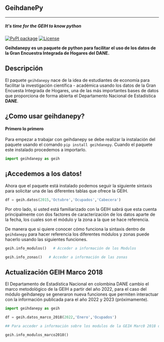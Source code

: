 ## GeihdanePy
___

##### **It's time for the GEIH to know python** 

[![PyPI package](https://img.shields.io/badge/pip%20install-geihdanepy-red)](https://pypi.org/project/geihdanepy/) [![License](https://img.shields.io/badge/license-MIT-red)](https://github.com/BautistaDavid/geihdanepy/blob/main/LICENSE)


**Geihdanepy es un paquete de python para facilitar el uso de los datos de la Gran Encuestra Integrada de Hogares del DANE.**

## **Descripción**

El paquete ```geihdanepy``` nace de la idea de estudiantes de economía para facilitar la investigación científica - académica usando los datos de la Gran Encuesta Integrada de Hogares, una de las más importantes bases de datos que proporciona de forma abierta el Departamento Nacional de Estadística **DANE**. 

## **¿Como usar geihdanepy?**

#### Primero lo primero 

Para empezar a trabajar con geihdanepy se debe realizar la instalación del paquete usando el comando ```pip install geihdanepy```. Cuando el paquete este instalado procedemos a importarlo.

```python
import geihdanepy as geih
```

## ¡Accedemos a los datos!

Ahora que el paquete está instalado podemos seguir la siguiente sintaxis para solicitar una de las diferentes tablas que ofrece la GEIH.

```python
df = geih.datos(2015,'Octubre','Ocupados','Cabecera')
```

Por otro lado, si usted está familiarizado con la GEIH sabrá que esta cuenta principalmente con dos factores de caracterización de los datos aparte de la fecha, los cuales son el módulo y la zona a la que se hace referencia.

De manera que si quiere conocer cómo funciona la sintaxis dentro de  ```geihdanepy``` para hacer referencia los diferentes módulos y zonas puede hacerlo usando las siguientes funciones.

```python
geih.info_modulos()   # Acceder a información de los Modulos 
```

```python
geih.info_zonas()   # Acceder a información de las zonas
```

## Actualización GEIH Marco 2018

El Departamento de Estadística Nacional en colombina DANE cambio el marco metodológico de la GEIH a partir del año 2022, para el caso del módulo geihdanepy se generaron nueva funciones que permiten interactuar con la información publicada para el año 2022 y 2023 (próximamente).

```python
import geihdanepy as geih

df = geih.datos_marco_2018(2022,'Enero','Ocupados')

## Para acceder a información sobre los modulos de la GEIH Marc0 2018 dentro de las funciones

geih.info_modulos_marco2018()
```


